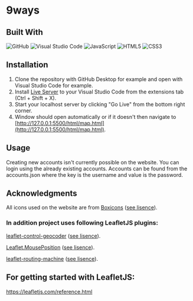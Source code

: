 # 9ways

## Built With
![GitHub](https://img.shields.io/badge/github-%23121011.svg?style=for-the-badge&logo=github&logoColor=white)
![Visual Studio Code](https://img.shields.io/badge/Visual%20Studio%20Code-0078d7.svg?style=for-the-badge&logo=visual-studio-code&logoColor=white) ![JavaScript](https://img.shields.io/badge/javascript-%23323330.svg?style=for-the-badge&logo=javascript&logoColor=%23F7DF1E)
![HTML5](https://img.shields.io/badge/html5-%23E34F26.svg?style=for-the-badge&logo=html5&logoColor=white)
![CSS3](https://img.shields.io/badge/css3-%231572B6.svg?style=for-the-badge&logo=css3&logoColor=white)

## Installation
1. Clone the repository with GitHub Desktop for example and open with Visual Studio Code for example.
2. Install [Live Server](https://marketplace.visualstudio.com/items?itemName=ritwickdey.LiveServer) to your Visual Studio Code from the extensions tab (Ctrl + Shift + X).
3. Start your localhost server by clicking "Go Live" from the bottom right corner.
4. Window should open automatically or if it doesn't then navigate to [http://127.0.0.1:5500/html/map.html](http://127.0.0.1:5500/html/map.html).

## Usage
Creating new accounts isn't currently possible on the website. 
You can login using the already existing accounts. 
Accounts can be found from the accounts.json where the key is the username and value is the password.

## Acknowledgments
All icons used on the website are from [Boxicons](https://boxicons.com/) ([see lisence](https://boxicons.com/usage#license)).

### In addition project uses following LeafletJS plugins:
[leaflet-control-geocoder](https://github.com/perliedman/leaflet-control-geocoder) ([see lisence](https://github.com/perliedman/leaflet-control-geocoder/blob/master/LICENSE)).

[Leaflet.MousePosition](https://github.com/ardhi/Leaflet.MousePosition) ([see lisence](https://github.com/ardhi/Leaflet.MousePosition/blob/master/MIT-LICENCE.txt)).

[leaflet-routing-machine](https://github.com/perliedman/leaflet-routing-machine?tab=License-1-ov-file) ([see lisence](https://github.com/perliedman/leaflet-routing-machine/blob/master/LICENSE.md)).

## For getting started with LeafletJS:
https://leafletjs.com/reference.html
